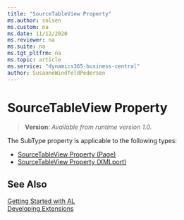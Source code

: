 ```yaml
---
title: "SourceTableView Property"
ms.author: solsen
ms.custom: na
ms.date: 11/12/2020
ms.reviewer: na
ms.suite: na
ms.tgt_pltfrm: na
ms.topic: article
ms.service: "dynamics365-business-central"
author: SusanneWindfeldPedersen
---
```


# SourceTableView Property
> **Version**: _Available from runtime version 1.0._

The SubType property is applicable to the following types:

- [SourceTableView Property (Page)](devenv-sourcetableview-pages-property.md)  
- [SourceTableView Property (XMLport)](devenv-sourcetableview-xmlports-property.md)  

## See Also

[Getting Started with AL](../devenv-get-started.md)  
[Developing Extensions](../devenv-dev-overview.md)  